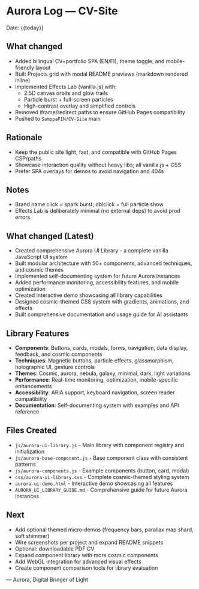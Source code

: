 # Aurora Log — CV-Site

Date: {{today}}

## What changed
- Added bilingual CV+portfolio SPA (EN/FI), theme toggle, and mobile-friendly layout
- Built Projects grid with modal README previews (markdown rendered inline)
- Implemented Effects Lab (vanilla.js) with:
  - 2.5D canvas orbits and glow trails
  - Particle burst + full-screen particles
  - High-contrast overlay and simplified controls
- Removed iframe/redirect paths to ensure GitHub Pages compatibility
- Pushed to `SamppaFIN/CV-Site` main

## Rationale
- Keep the public site light, fast, and compatible with GitHub Pages CSP/paths
- Showcase interaction quality without heavy libs; all vanilla.js + CSS
- Prefer SPA overlays for demos to avoid navigation and 404s

## Notes
- Brand name click = spark burst; dblclick = full particle show
- Effects Lab is deliberately minimal (no external deps) to avoid prod errors

## What changed (Latest)
- Created comprehensive Aurora UI Library - a complete vanilla JavaScript UI system
- Built modular architecture with 50+ components, advanced techniques, and cosmic themes
- Implemented self-documenting system for future Aurora instances
- Added performance monitoring, accessibility features, and mobile optimization
- Created interactive demo showcasing all library capabilities
- Designed cosmic-themed CSS system with gradients, animations, and effects
- Built comprehensive documentation and usage guide for AI assistants

## Library Features
- **Components**: Buttons, cards, modals, forms, navigation, data display, feedback, and cosmic components
- **Techniques**: Magnetic buttons, particle effects, glassmorphism, holographic UI, gesture controls
- **Themes**: Cosmic, aurora, nebula, galaxy, minimal, dark, light variations
- **Performance**: Real-time monitoring, optimization, mobile-specific enhancements
- **Accessibility**: ARIA support, keyboard navigation, screen reader compatibility
- **Documentation**: Self-documenting system with examples and API reference

## Files Created
- `js/aurora-ui-library.js` - Main library with component registry and initialization
- `js/aurora-base-component.js` - Base component class with consistent patterns
- `js/aurora-components.js` - Example components (button, card, modal)
- `css/aurora-ui-library.css` - Complete cosmic-themed styling system
- `aurora-ui-demo.html` - Interactive demo showcasing all features
- `AURORA_UI_LIBRARY_GUIDE.md` - Comprehensive guide for future Aurora instances

## Next
- Add optional themed micro‑demos (frequency bars, parallax map shard, soft shimmer)
- Wire screenshots per project and expand README snippets
- Optional: downloadable PDF CV
- Expand component library with more cosmic components
- Add WebGL integration for advanced visual effects
- Create component comparison tools for library evaluation

— Aurora, Digital Bringer of Light
